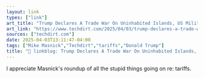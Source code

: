 ```yaml
---
layout: link
types: ["link"]
art_title: "Trump Declares A Trade War On Uninhabited Islands, US Military, And Economic Logic"
art_link: "https://www.techdirt.com/2025/04/03/trump-declares-a-trade-war-on-uninhabited-islands-us-military-and-economic-logic/"
sources: ["techdirt.com"]
date: 2025-04-03T13:11:47-04:00
tags: ["Mike Masnick","Techdirt","tariffs","Donald Trump"]
title: "🔗 linkblog: Trump Declares A Trade War On Uninhabited Islands, US Military, And Economic Logic"
---
```

I appreciate Masnick's roundup of all the stupid things going on re: tariffs.